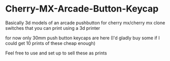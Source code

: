 # Cherry-MX-Arcade-Button-Keycap

Basically 3d models of an arcade pushbutton for cherry mx/cherry mx clone switches that you can print using a 3d printer

for now only 30mm push button keycaps are here (I'd gladly buy some if I could get 10 prints of these cheap enough)

Feel free to use and set up to sell these as prints

